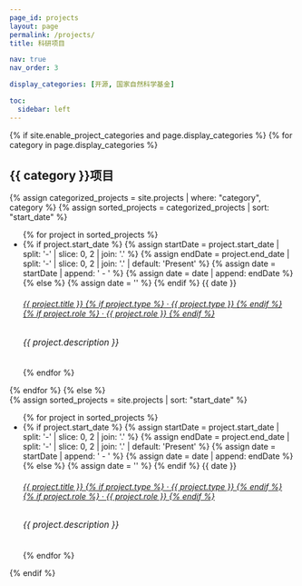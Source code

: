 ```yaml
---
page_id: projects
layout: page
permalink: /projects/
title: 科研项目

nav: true
nav_order: 3

display_categories: [开源, 国家自然科学基金]

toc:
  sidebar: left
---
```


<div class="cv">
{% if site.enable_project_categories and page.display_categories %}
<!-- Display categorized projects -->
  {% for category in page.display_categories %}
    <div class="card mt-3 p-3">
      <h2 class="card-title font-weight-medium">{{ category }}项目</h2>
      {% assign categorized_projects = site.projects | where: "category", category %}
      {% assign sorted_projects = categorized_projects | sort: "start_date" %}
      <ul class="card-text font-weight-light list-group list-group-flush">
        {% for project in sorted_projects %}
          <li class="list-group-item">
            <div class="row">
              <div class="col-xs-2 cl-sm-2 col-md-2 text-center">
                {% if project.start_date %}
                  {% assign startDate = project.start_date | split: '-' | slice: 0, 2 | join: '.' %}
                  {% assign endDate = project.end_date | split: '-' | slice: 0, 2 | join: '.' | default: 'Present' %}
                  {% assign date = startDate | append: ' - ' %}
                  {% assign date = date | append: endDate %}
                {% else %}
                  {% assign date = '' %}
                {% endif %}
                <span class="badge font-weight-bold danger-color-dark text-uppercase align-middle" style="min-width: 75px"> {{ date }} </span>
              </div>
              <div class="col-xs-10 cl-sm-10 col-md-10 mt-2 mt-md-0">
                <h6 class="title font-weight-bold ml-1 ml-md-4">
                  <a href="{{ project.url }}">
                    {{ project.title }}
                    {% if project.type %} &middot; {{ project.type }} {% endif %}
                    {% if project.role %} &middot; {{ project.role }} {% endif %}
                  </a>
                </h6>
                <h6 class="ml-1 ml-md-4" style="font-size: 0.95rem; font-style: italic">{{ project.description }}</h6>
              </div>
            </div>
          </li>
        {% endfor %}
      </ul>
    </div>
  {% endfor %}
{% else %}
<!-- Display projects without categories -->
  <div class="card mt-3 p-3">
    {% assign sorted_projects = site.projects | sort: "start_date" %}
    <ul class="card-text font-weight-light list-group list-group-flush">
      {% for project in sorted_projects %}
        <li class="list-group-item">
          <div class="row">
            <div class="col-xs-2 cl-sm-2 col-md-2 text-center">
              {% if project.start_date %}
                {% assign startDate = project.start_date | split: '-' | slice: 0, 2 | join: '.' %}
                {% assign endDate = project.end_date | split: '-' | slice: 0, 2 | join: '.' | default: 'Present' %}
                {% assign date = startDate | append: ' - ' %}
                {% assign date = date | append: endDate %}
              {% else %}
                {% assign date = '' %}
              {% endif %}
              <span class="badge font-weight-bold text-uppercase align-middle" style="min-width: 75px"> {{ date }} </span>
            </div>
            <div class="col-xs-10 cl-sm-10 col-md-10 mt-2 mt-md-0">
              <h6 class="title font-weight-bold ml-1 ml-md-4">
                <a href="{{ project.url }}">
                  {{ project.title }}
                  {% if project.type %} &middot; {{ project.type }} {% endif %}
                  {% if project.role %} &middot; {{ project.role }} {% endif %}
                </a>
              </h6>
              <h6 class="ml-1 ml-md-4" style="font-size: 0.95rem; font-style: italic">{{ project.description }}</h6>
            </div>
          </div>
        </li>
      {% endfor %}
    </ul>
  </div>
{% endif %}
</div>
